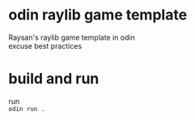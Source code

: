 # odin raylib game template
Raysan's raylib game template in odin \
excuse best practices

# build and run
run \
`odin run .`
